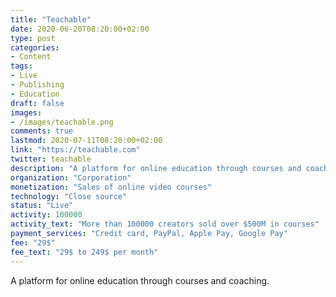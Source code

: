 ```yaml
---
title: "Teachable"
date: 2020-06-20T08:20:00+02:00
type: post
categories:
- Content
tags:
- Live
- Publishing
- Education
draft: false
images:
- /images/teachable.png
comments: true
lastmod: 2020-07-11T08:20:00+02:00
link: "https://teachable.com"
twitter: teachable
description: "A platform for online education through courses and coaching"
organization: "Corporation"
monetization: "Sales of online video courses"
technology: "Close source"
status: "Live"
activity: 100000
activity_text: "More than 100000 creators sold over $500M in courses"
payment_services: "Credit card, PayPal, Apple Pay, Google Pay"
fee: "29$"
fee_text: "29$ to 249$ per month"
---
```


A platform for online education through courses and coaching.<!--more-->
